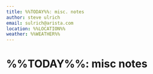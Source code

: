 ```yaml
---
title: %%TODAY%%: misc. notes
author: steve ulrich
email: sulrich@arista.com
location: %%LOCATION%%
weather: %%WEATHER%%
---
```


# %%TODAY%%: misc notes
